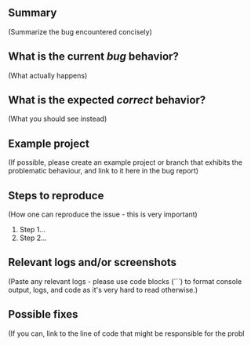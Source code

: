 ## Summary

(Summarize the bug encountered concisely)

## What is the current _bug_ behavior?

(What actually happens)

## What is the expected _correct_ behavior?

(What you should see instead)

## Example project

(If possible, please create an example project or branch that exhibits the problematic behaviour, and link to it here in the bug report)

## Steps to reproduce

(How one can reproduce the issue - this is very important)

1. Step 1...
2. Step 2...

## Relevant logs and/or screenshots

(Paste any relevant logs - please use code blocks (```) to format console output,
logs, and code as it's very hard to read otherwise.)

## Possible fixes

(If you can, link to the line of code that might be responsible for the probl
